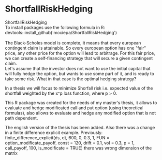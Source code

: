 # ShortfallRiskHedging
ShortfallRiskHedging \
To install packages use the following formula in R: devtools::install_github('mociepa/ShortfallRiskHedging') \
\
The Black-Scholes model is complete, it means that every european contingent claim is attainable. So every european option has one "fair" price, 
any other price for the option will lead to arbitrage. For this fair price, we can create a self-financing strategy that will secure a given contingent claim. \
Let's assume that the investor does not want to use the initial capital that will fully hedge the option, but wants to use some part of it, and is ready to take some risk. What in that case is the optimal hedging strategy? 

In a thesis we will focus to minimize Shorfall risk i.e. expected value of the shortfall weighted by the x^p loss function, where p > 0. 


This R package was created for the needs of my master's thesis, it allows to evaluate and hedge modificated call and put option (using theoretical formulas), also allows to evaluate and hedge any modified option that is not path dependent. 



The english version of the thesis has been added. Also there was a change in a finite difference explicit example. Previously:
finite_difference_explicit(ds, dt, 600, 0, 0.3, 1, FUN = option_modificate_payoff, const = 120, drift = 0.1, vol = 0.3, p = 1, call_payoff, 100, is_modificate = TRUE)
there was wrong dimension of the matrix

